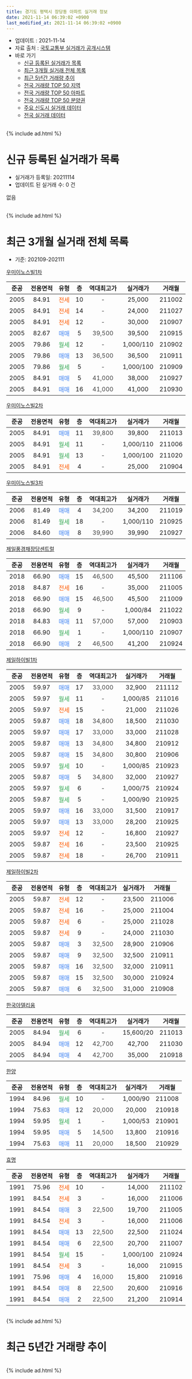 ```yaml
---
title: 경기도 평택시 장당동 아파트 실거래 정보
date: 2021-11-14 06:39:02 +0900
last_modified_at: 2021-11-14 06:39:02 +0900
---
```


* 업데이트 : 2021-11-14
* 자료 출처 : [국토교통부 실거래가 공개시스템](http://rt.molit.go.kr)
* 바로 가기
    * [신규 등록된 실거래가 목록](#신규-등록된-실거래가-목록)
    * [최근 3개월 실거래 전체 목록](#최근-3개월-실거래-전체-목록)
    * [최근 5년간 거래량 추이](#최근-5년간-거래량-추이)
    * [전국 거래량 TOP 50 지역](https://inasie.github.io/apt-trade-info/최근-3개월-전국에서-가장-거래가-많이-발생한-지역)
    * [전국 거래량 TOP 50 아파트](https://inasie.github.io/apt-trade-info/최근-3개월-전국에서-가장-거래가-많이-발생한-아파트)
    * [전국 거래량 TOP 50 분양권](https://inasie.github.io/apt-trade-info/최근-3개월-전국에서-가장-거래가-많이-발생한-분양권)
    * [주요 신도시 실거래 데이터](https://inasie.github.io/apt-trade-info/주요-신도시)
    * [전국 실거래 데이터](https://inasie.github.io/apt-trade-info/전국)
<br>
{% include ad.html %}
<br>

# 신규 등록된 실거래가 목록
* 실거래가 등록일: 20211114
* 업데이트 된 실거래 수: 0 건

없음

<br>
{% include ad.html %}
<br>

# 최근 3개월 실거래 전체 목록
* 기준: 202109-202111


[우미이노스빌1차](https://search.naver.com/search.naver?query=%EA%B2%BD%EA%B8%B0%EB%8F%84+%ED%8F%89%ED%83%9D%EC%8B%9C+%EC%9E%A5%EB%8B%B9%EB%8F%99+%EC%9A%B0%EB%AF%B8%EC%9D%B4%EB%85%B8%EC%8A%A4%EB%B9%8C1%EC%B0%A8)

|준공|전용면적|유형|층|역대최고가|실거래가|거래월|
|:---:|:---:|:---:|:---:|:---:|:---:|:---:|
|2005|84.91|<span style="color:#ff5a00">전세</span>|10|<span style="color:#444444">-</span>|25,000|211002|
|2005|84.91|<span style="color:#ff5a00">전세</span>|14|<span style="color:#444444">-</span>|24,000|211027|
|2005|84.91|<span style="color:#ff5a00">전세</span>|12|<span style="color:#444444">-</span>|30,000|210907|
|2005|82.67|<span style="color:#4285f3">매매</span>|5|<span style="color:#444444">39,500</span>|39,500|210915|
|2005|79.86|<span style="color:#34a853">월세</span>|12|<span style="color:#444444">-</span>|1,000/110|210902|
|2005|79.86|<span style="color:#4285f3">매매</span>|13|<span style="color:#444444">36,500</span>|36,500|210911|
|2005|79.86|<span style="color:#34a853">월세</span>|5|<span style="color:#444444">-</span>|1,000/100|210909|
|2005|84.91|<span style="color:#4285f3">매매</span>|5|<span style="color:#444444">41,000</span>|38,000|210927|
|2005|84.91|<span style="color:#4285f3">매매</span>|16|<span style="color:#444444">41,000</span>|41,000|210930|

[우미이노스빌2차](https://search.naver.com/search.naver?query=%EA%B2%BD%EA%B8%B0%EB%8F%84+%ED%8F%89%ED%83%9D%EC%8B%9C+%EC%9E%A5%EB%8B%B9%EB%8F%99+%EC%9A%B0%EB%AF%B8%EC%9D%B4%EB%85%B8%EC%8A%A4%EB%B9%8C2%EC%B0%A8)

|준공|전용면적|유형|층|역대최고가|실거래가|거래월|
|:---:|:---:|:---:|:---:|:---:|:---:|:---:|
|2005|84.91|<span style="color:#4285f3">매매</span>|11|<span style="color:#444444">39,800</span>|39,800|211013|
|2005|84.91|<span style="color:#34a853">월세</span>|11|<span style="color:#444444">-</span>|1,000/110|211006|
|2005|84.91|<span style="color:#34a853">월세</span>|13|<span style="color:#444444">-</span>|1,000/100|211020|
|2005|84.91|<span style="color:#ff5a00">전세</span>|4|<span style="color:#444444">-</span>|25,000|210904|

[우미이노스빌3차](https://search.naver.com/search.naver?query=%EA%B2%BD%EA%B8%B0%EB%8F%84+%ED%8F%89%ED%83%9D%EC%8B%9C+%EC%9E%A5%EB%8B%B9%EB%8F%99+%EC%9A%B0%EB%AF%B8%EC%9D%B4%EB%85%B8%EC%8A%A4%EB%B9%8C3%EC%B0%A8)

|준공|전용면적|유형|층|역대최고가|실거래가|거래월|
|:---:|:---:|:---:|:---:|:---:|:---:|:---:|
|2006|81.49|<span style="color:#4285f3">매매</span>|4|<span style="color:#444444">34,200</span>|34,200|211019|
|2006|81.49|<span style="color:#34a853">월세</span>|18|<span style="color:#444444">-</span>|1,000/110|210925|
|2006|84.60|<span style="color:#4285f3">매매</span>|8|<span style="color:#444444">39,990</span>|39,990|210927|

[제일풍경채장당센트럴](https://search.naver.com/search.naver?query=%EA%B2%BD%EA%B8%B0%EB%8F%84+%ED%8F%89%ED%83%9D%EC%8B%9C+%EC%9E%A5%EB%8B%B9%EB%8F%99+%EC%A0%9C%EC%9D%BC%ED%92%8D%EA%B2%BD%EC%B1%84%EC%9E%A5%EB%8B%B9%EC%84%BC%ED%8A%B8%EB%9F%B4)

|준공|전용면적|유형|층|역대최고가|실거래가|거래월|
|:---:|:---:|:---:|:---:|:---:|:---:|:---:|
|2018|66.90|<span style="color:#4285f3">매매</span>|15|<span style="color:#444444">46,500</span>|45,500|211106|
|2018|84.87|<span style="color:#ff5a00">전세</span>|16|<span style="color:#444444">-</span>|35,000|211005|
|2018|66.90|<span style="color:#4285f3">매매</span>|15|<span style="color:#444444">46,500</span>|45,500|211009|
|2018|66.90|<span style="color:#34a853">월세</span>|9|<span style="color:#444444">-</span>|1,000/84|211022|
|2018|84.83|<span style="color:#4285f3">매매</span>|11|<span style="color:#444444">57,000</span>|57,000|210903|
|2018|66.90|<span style="color:#34a853">월세</span>|1|<span style="color:#444444">-</span>|1,000/110|210907|
|2018|66.90|<span style="color:#4285f3">매매</span>|2|<span style="color:#444444">46,500</span>|41,200|210924|

[제일하이빌1차](https://search.naver.com/search.naver?query=%EA%B2%BD%EA%B8%B0%EB%8F%84+%ED%8F%89%ED%83%9D%EC%8B%9C+%EC%9E%A5%EB%8B%B9%EB%8F%99+%EC%A0%9C%EC%9D%BC%ED%95%98%EC%9D%B4%EB%B9%8C1%EC%B0%A8)

|준공|전용면적|유형|층|역대최고가|실거래가|거래월|
|:---:|:---:|:---:|:---:|:---:|:---:|:---:|
|2005|59.97|<span style="color:#4285f3">매매</span>|17|<span style="color:#444444">33,000</span>|32,900|211112|
|2005|59.97|<span style="color:#34a853">월세</span>|11|<span style="color:#444444">-</span>|1,000/85|211016|
|2005|59.97|<span style="color:#ff5a00">전세</span>|15|<span style="color:#444444">-</span>|21,000|211026|
|2005|59.87|<span style="color:#4285f3">매매</span>|18|<span style="color:#444444">34,800</span>|18,500|211030|
|2005|59.97|<span style="color:#4285f3">매매</span>|17|<span style="color:#444444">33,000</span>|33,000|211028|
|2005|59.87|<span style="color:#4285f3">매매</span>|13|<span style="color:#444444">34,800</span>|34,800|210912|
|2005|59.87|<span style="color:#4285f3">매매</span>|15|<span style="color:#444444">34,800</span>|30,800|210906|
|2005|59.97|<span style="color:#34a853">월세</span>|10|<span style="color:#444444">-</span>|1,000/85|210923|
|2005|59.87|<span style="color:#4285f3">매매</span>|5|<span style="color:#444444">34,800</span>|32,000|210927|
|2005|59.97|<span style="color:#34a853">월세</span>|6|<span style="color:#444444">-</span>|1,000/75|210924|
|2005|59.87|<span style="color:#34a853">월세</span>|5|<span style="color:#444444">-</span>|1,000/90|210925|
|2005|59.97|<span style="color:#4285f3">매매</span>|16|<span style="color:#444444">33,000</span>|31,500|210917|
|2005|59.97|<span style="color:#4285f3">매매</span>|13|<span style="color:#444444">33,000</span>|28,200|210925|
|2005|59.97|<span style="color:#ff5a00">전세</span>|12|<span style="color:#444444">-</span>|16,800|210927|
|2005|59.87|<span style="color:#ff5a00">전세</span>|16|<span style="color:#444444">-</span>|23,500|210925|
|2005|59.87|<span style="color:#ff5a00">전세</span>|18|<span style="color:#444444">-</span>|26,700|210911|

[제일하이빌2차](https://search.naver.com/search.naver?query=%EA%B2%BD%EA%B8%B0%EB%8F%84+%ED%8F%89%ED%83%9D%EC%8B%9C+%EC%9E%A5%EB%8B%B9%EB%8F%99+%EC%A0%9C%EC%9D%BC%ED%95%98%EC%9D%B4%EB%B9%8C2%EC%B0%A8)

|준공|전용면적|유형|층|역대최고가|실거래가|거래월|
|:---:|:---:|:---:|:---:|:---:|:---:|:---:|
|2005|59.87|<span style="color:#ff5a00">전세</span>|12|<span style="color:#444444">-</span>|23,500|211006|
|2005|59.87|<span style="color:#ff5a00">전세</span>|16|<span style="color:#444444">-</span>|25,000|211004|
|2005|59.87|<span style="color:#ff5a00">전세</span>|6|<span style="color:#444444">-</span>|25,000|211028|
|2005|59.87|<span style="color:#ff5a00">전세</span>|9|<span style="color:#444444">-</span>|24,000|211030|
|2005|59.87|<span style="color:#4285f3">매매</span>|3|<span style="color:#444444">32,500</span>|28,900|210906|
|2005|59.87|<span style="color:#4285f3">매매</span>|9|<span style="color:#444444">32,500</span>|32,500|210911|
|2005|59.87|<span style="color:#4285f3">매매</span>|16|<span style="color:#444444">32,500</span>|32,000|210911|
|2005|59.87|<span style="color:#4285f3">매매</span>|15|<span style="color:#444444">32,500</span>|30,000|210924|
|2005|59.87|<span style="color:#4285f3">매매</span>|6|<span style="color:#444444">32,500</span>|31,000|210908|


<script async src="//pagead2.googlesyndication.com/pagead/js/adsbygoogle.js"></script>
<!-- 기본 -->
<ins class="adsbygoogle"
     style="display:block"
     data-ad-client="ca-pub-2446590836940007"
     data-ad-slot="1659523306"
     data-ad-format="auto"
     data-full-width-responsive="true"></ins>
<script>
(adsbygoogle = window.adsbygoogle || []).push({});
</script>


[한국아델리움](https://search.naver.com/search.naver?query=%EA%B2%BD%EA%B8%B0%EB%8F%84+%ED%8F%89%ED%83%9D%EC%8B%9C+%EC%9E%A5%EB%8B%B9%EB%8F%99+%ED%95%9C%EA%B5%AD%EC%95%84%EB%8D%B8%EB%A6%AC%EC%9B%80)

|준공|전용면적|유형|층|역대최고가|실거래가|거래월|
|:---:|:---:|:---:|:---:|:---:|:---:|:---:|
|2005|84.94|<span style="color:#34a853">월세</span>|6|<span style="color:#444444">-</span>|15,600/20|211013|
|2005|84.94|<span style="color:#4285f3">매매</span>|12|<span style="color:#444444">42,700</span>|42,700|211030|
|2005|84.94|<span style="color:#4285f3">매매</span>|4|<span style="color:#444444">42,700</span>|35,000|210918|

[한양](https://search.naver.com/search.naver?query=%EA%B2%BD%EA%B8%B0%EB%8F%84+%ED%8F%89%ED%83%9D%EC%8B%9C+%EC%9E%A5%EB%8B%B9%EB%8F%99+%ED%95%9C%EC%96%91)

|준공|전용면적|유형|층|역대최고가|실거래가|거래월|
|:---:|:---:|:---:|:---:|:---:|:---:|:---:|
|1994|84.96|<span style="color:#34a853">월세</span>|10|<span style="color:#444444">-</span>|1,000/90|211008|
|1994|75.63|<span style="color:#4285f3">매매</span>|12|<span style="color:#444444">20,000</span>|20,000|210918|
|1994|59.95|<span style="color:#34a853">월세</span>|1|<span style="color:#444444">-</span>|1,000/53|210901|
|1994|59.95|<span style="color:#4285f3">매매</span>|5|<span style="color:#444444">14,500</span>|13,800|210916|
|1994|75.63|<span style="color:#4285f3">매매</span>|11|<span style="color:#444444">20,000</span>|18,500|210929|

[효명](https://search.naver.com/search.naver?query=%EA%B2%BD%EA%B8%B0%EB%8F%84+%ED%8F%89%ED%83%9D%EC%8B%9C+%EC%9E%A5%EB%8B%B9%EB%8F%99+%ED%9A%A8%EB%AA%85)

|준공|전용면적|유형|층|역대최고가|실거래가|거래월|
|:---:|:---:|:---:|:---:|:---:|:---:|:---:|
|1991|75.96|<span style="color:#ff5a00">전세</span>|10|<span style="color:#444444">-</span>|14,000|211102|
|1991|84.54|<span style="color:#ff5a00">전세</span>|3|<span style="color:#444444">-</span>|16,000|211006|
|1991|84.54|<span style="color:#4285f3">매매</span>|3|<span style="color:#444444">22,500</span>|19,700|211005|
|1991|84.54|<span style="color:#ff5a00">전세</span>|3|<span style="color:#444444">-</span>|16,000|211006|
|1991|84.54|<span style="color:#4285f3">매매</span>|13|<span style="color:#444444">22,500</span>|22,500|211024|
|1991|84.54|<span style="color:#4285f3">매매</span>|6|<span style="color:#444444">22,500</span>|20,700|211007|
|1991|84.54|<span style="color:#34a853">월세</span>|15|<span style="color:#444444">-</span>|1,000/100|210924|
|1991|84.54|<span style="color:#ff5a00">전세</span>|3|<span style="color:#444444">-</span>|16,000|210915|
|1991|75.96|<span style="color:#4285f3">매매</span>|4|<span style="color:#444444">16,000</span>|15,800|210916|
|1991|84.54|<span style="color:#4285f3">매매</span>|8|<span style="color:#444444">22,500</span>|20,600|210916|
|1991|84.54|<span style="color:#4285f3">매매</span>|2|<span style="color:#444444">22,500</span>|21,200|210914|


<br>
{% include ad.html %}
<br>

# 최근 5년간 거래량 추이


<div style="width:100%;">
    <canvas id="deal_progress" height="200"></canvas>
</div>

<script>
new Chart(document.getElementById("deal_progress"), {
    type: 'line',
    data: {
        labels: ['201611','201612','201701','201702','201703','201704','201705','201706','201707','201708','201709','201710','201711','201712','201801','201802','201803','201804','201805','201806','201807','201808','201809','201810','201811','201812','201901','201902','201903','201904','201905','201906','201907','201908','201909','201910','201911','201912','202001','202002','202003','202004','202005','202006','202007','202008','202009','202010','202011','202012','202101','202102','202103','202104','202105','202106','202107','202108','202109','202110','202111'],
        datasets: [{
            label: '매매',
            pointRadius: 1,
            data: [11, 17, 11, 8, 18, 23, 15, 11, 7, 16, 13, 9, 4, 6, 9, 13, 25, 16, 20, 16, 10, 15, 10, 14, 5, 3, 7, 6, 2, 7, 10, 10, 7, 5, 5, 13, 14, 15, 10, 19, 20, 26, 20, 45, 23, 19, 13, 25, 34, 56, 53, 42, 48, 75, 74, 35, 30, 42, 24, 9, 2],
            borderColor: "rgba(255, 201, 14, 1)",
            backgroundColor: "rgba(255, 201, 14, 0.5)",
            fill: false,
            lineTension: 0
        },{
            label: '전월세',
            pointRadius: 1,
            data: [6, 7, 10, 9, 15, 13, 7, 7, 9, 6, 10, 6, 6, 3, 9, 16, 17, 22, 27, 16, 14, 15, 9, 11, 5, 7, 17, 6, 12, 17, 8, 6, 18, 14, 15, 11, 6, 5, 10, 32, 17, 12, 23, 15, 9, 12, 16, 7, 18, 12, 13, 20, 24, 32, 23, 21, 26, 25, 15, 16, 1],
            borderColor: "rgba(0, 141, 185, 1)",
            backgroundColor: "rgba(0, 141, 185, 0.5)",
            fill: false,
            lineTension: 0
        }
        ]
    },
    options: {
        responsive: true,
        title: {
            display: false
        },
        tooltips: {
            mode: 'index',
            intersect: false
        },
        hover: {
            mode: 'nearest',
            intersect: true
        },
        scales: {
            xAxes: [{
                display: true,
                scaleLabel: {
                    display: true,
                    labelString: '년/월'
                }
            }],
            yAxes: [{
                display: true,
                ticks: {
                    suggestedMin: 0,
                },
                scaleLabel: {
                    display: true,
                    labelString: '실거래 수'
                }
            }]
        }
    }
});

</script>


<br>
{% include ad.html %}
<br>

